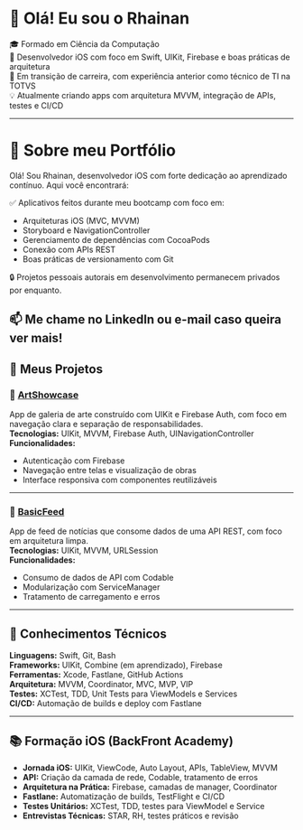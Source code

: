 # 👋 Olá! Eu sou o Rhainan

🎓 Formado em Ciência da Computação  
📱 Desenvolvedor iOS com foco em Swift, UIKit, Firebase e boas práticas de arquitetura  
🚀 Em transição de carreira, com experiência anterior como técnico de TI na TOTVS  
💡 Atualmente criando apps com arquitetura MVVM, integração de APIs, testes e CI/CD

---

# 🧠 Sobre meu Portfólio

Olá! Sou Rhainan, desenvolvedor iOS com forte dedicação ao aprendizado contínuo. Aqui você encontrará:

✅ Aplicativos feitos durante meu bootcamp com foco em:
- Arquiteturas iOS (MVC, MVVM)
- Storyboard e NavigationController
- Gerenciamento de dependências com CocoaPods
- Conexão com APIs REST
- Boas práticas de versionamento com Git

🔒 Projetos pessoais autorais em desenvolvimento permanecem privados por enquanto.

📫 Me chame no LinkedIn ou e-mail caso queira ver mais!
---

## 📱 Meus Projetos

### 🎨 [ArtShowcase](https://github.com/RhainanDomingos/ArtShowcase)
App de galeria de arte construído com UIKit e Firebase Auth, com foco em navegação clara e separação de responsabilidades.  
**Tecnologias:** UIKit, MVVM, Firebase Auth, UINavigationController  
**Funcionalidades:**  
- Autenticação com Firebase  
- Navegação entre telas e visualização de obras  
- Interface responsiva com componentes reutilizáveis

---

### 📰 [BasicFeed](https://github.com/RhainanDomingos/BasicFeed)
App de feed de notícias que consome dados de uma API REST, com foco em arquitetura limpa.  
**Tecnologias:** UIKit, MVVM, URLSession  
**Funcionalidades:**  
- Consumo de dados de API com Codable  
- Modularização com ServiceManager  
- Tratamento de carregamento e erros

---

## 🧠 Conhecimentos Técnicos

**Linguagens:** Swift, Git, Bash  
**Frameworks:** UIKit, Combine (em aprendizado), Firebase  
**Ferramentas:** Xcode, Fastlane, GitHub Actions  
**Arquitetura:** MVVM, Coordinator, MVC, MVP, VIP  
**Testes:** XCTest, TDD, Unit Tests para ViewModels e Services  
**CI/CD:** Automação de builds e deploy com Fastlane  

---

## 📚 Formação iOS (BackFront Academy)

- **Jornada iOS:** UIKit, ViewCode, Auto Layout, APIs, TableView, MVVM  
- **API:** Criação da camada de rede, Codable, tratamento de erros  
- **Arquitetura na Prática:** Firebase, camadas de manager, Coordinator  
- **Fastlane:** Automatização de builds, TestFlight e CI/CD  
- **Testes Unitários:** XCTest, TDD, testes para ViewModel e Service  
- **Entrevistas Técnicas:** STAR, RH, testes práticos e revisão  

